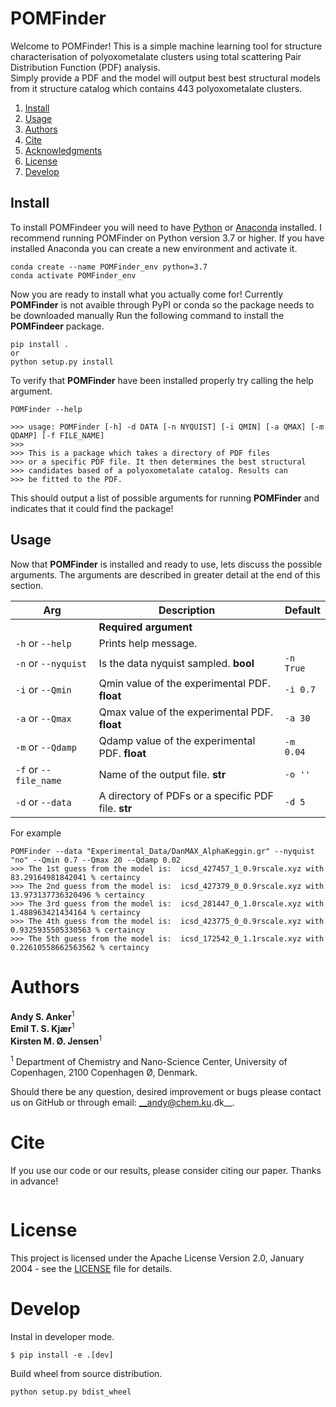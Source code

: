 # POMFinder
Welcome to POMFinder!
This is a simple machine learning tool for structure characterisation of polyoxometalate clusters using total scattering Pair 
Distribution Function (PDF) analysis.  
Simply provide a PDF and the model will output best best structural models from it structure catalog which contains 443 polyoxometalate clusters. 

1. [Install](#install)
2. [Usage](#usage)
3. [Authors](#authors)
4. [Cite](#cite)
5. [Acknowledgments](#acknowledgments)
6. [License](#license)
7. [Develop](#develop)

## Install
To install POMFindeer you will need to have [Python](https://www.python.org/downloads/) or 
[Anaconda](https://www.anaconda.com/products/individual) installed. I recommend running POMFinder on Python version
3.7 or higher. If you have installed Anaconda you can create a new environment and activate it. 
```
conda create --name POMFinder_env python=3.7
conda activate POMFinder_env
```
Now you are ready to install what you actually come for! Currently __POMFinder__ is not avaible through PyPI or conda so the
package needs to be downloaded manually
Run the following command to install the __POMFindeer__ package.  
```
pip install .
or
python setup.py install
```

To verify that __POMFinder__ have been installed properly try calling the help argument.
```
POMFinder --help

>>> usage: POMFinder [-h] -d DATA [-n NYQUIST] [-i QMIN] [-a QMAX] [-m QDAMP] [-f FILE_NAME]       
>>> 
>>> This is a package which takes a directory of PDF files 
>>> or a specific PDF file. It then determines the best structural 
>>> candidates based of a polyoxometalate catalog. Results can
>>> be fitted to the PDF. 
```  
This should output a list of possible arguments for running __POMFinder__ and indicates that it could find the package! 

## Usage
Now that __POMFinder__ is installed and ready to use, lets discuss the possible arguments. The arguments are described in 
greater detail at the end of this section.

| Arg | Description | Default |  
| --- | --- |  --- |  
|  | __Required argument__ | | 
| `-h` or `--help` | Prints help message. |    
| `-n` or `--nyquist` | Is the data nyquist sampled. __bool__ | `-n True`
| `-i` or `--Qmin` | Qmin value of the experimental PDF. __float__ | `-i 0.7` 
| `-a` or `--Qmax` | Qmax value of the experimental PDF. __float__ | `-a 30` 
| `-m` or `--Qdamp` | Qdamp value of the experimental PDF. __float__ | `-m 0.04`
| `-f` or `--file_name` | Name of the output file. __str__ | `-o ''` 
| `-d` or `--data` | A directory of PDFs or a specific PDF file. __str__ | `-d 5` 

For example
```  
POMFinder --data "Experimental_Data/DanMAX_AlphaKeggin.gr" --nyquist "no" --Qmin 0.7 --Qmax 20 --Qdamp 0.02
>>> The 1st guess from the model is:  icsd_427457_1_0.9rscale.xyz with  83.29164981842041 % certaincy
>>> The 2nd guess from the model is:  icsd_427379_0_0.9rscale.xyz with  13.973137736320496 % certaincy
>>> The 3rd guess from the model is:  icsd_281447_0_1.0rscale.xyz with  1.488963421434164 % certaincy
>>> The 4th guess from the model is:  icsd_423775_0_0.9rscale.xyz with  0.9325935505330563 % certaincy
>>> The 5th guess from the model is:  icsd_172542_0_1.1rscale.xyz with  0.22610558662563562 % certaincy

```  
# Authors
__Andy S. Anker__<sup>1</sup>   
__Emil T. S. Kjær__<sup>1</sup>  
__Kirsten M. Ø. Jensen__<sup>1</sup>    
 
<sup>1</sup> Department of Chemistry and Nano-Science Center, University of Copenhagen, 2100 Copenhagen Ø, Denmark.   

Should there be any question, desired improvement or bugs please contact us on GitHub or 
through email: __andy@chem.ku.dk__.

# Cite
If you use our code or our results, please consider citing our paper. Thanks in advance!
```
```

# License
This project is licensed under the Apache License Version 2.0, January 2004 - see the [LICENSE](LICENSE) file for details.

# Develop
Instal in developer mode.
```
$ pip install -e .[dev]
```
Build wheel from source distribution.
```
python setup.py bdist_wheel
```
